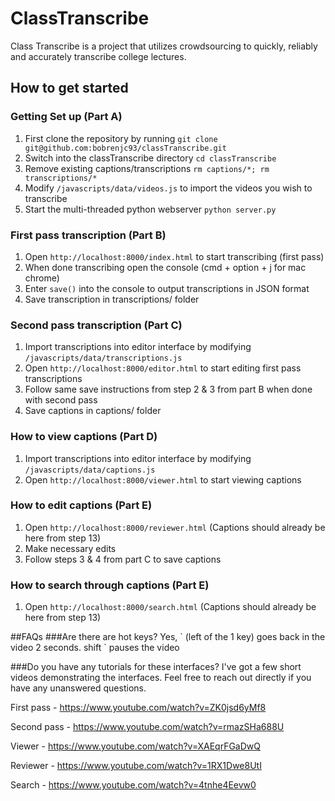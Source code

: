 # ClassTranscribe
Class Transcribe is a project that utilizes crowdsourcing to quickly, reliably and accurately transcribe college lectures.

## How to get started

### Getting Set up (Part A)
1. First clone the repository by running `git clone git@github.com:bobrenjc93/classTranscribe.git`
2. Switch into the classTranscribe directory `cd classTranscribe`
3. Remove existing captions/transcriptions `rm captions/*; rm transcriptions/*`
4. Modify `/javascripts/data/videos.js` to import the videos you wish to transcribe
5. Start the multi-threaded python webserver `python server.py`

### First pass transcription (Part B)
1. Open `http://localhost:8000/index.html` to start transcribing (first pass)
2. When done transcribing open the console (cmd + option + j for mac chrome)
3. Enter `save()` into the console to output transcriptions in JSON format
4. Save transcription in transcriptions/ folder

### Second pass transcription (Part C)
1. Import transcriptions into editor interface by modifying `/javascripts/data/transcriptions.js`
2. Open `http://localhost:8000/editor.html` to start editing first pass transcriptions
3. Follow same save instructions from step 2 & 3 from part B when done with second pass
4. Save captions in captions/ folder

### How to view captions (Part D)
1. Import transcriptions into editor interface by modifying `/javascripts/data/captions.js`
2. Open `http://localhost:8000/viewer.html` to start viewing captions

### How to edit captions (Part E)
1. Open `http://localhost:8000/reviewer.html` (Captions should already be here from step 13)
2. Make necessary edits
3. Follow steps 3 & 4 from part C to save captions

### How to search through captions (Part E)
1. Open `http://localhost:8000/search.html` (Captions should already be here from step 13)

##FAQs
###Are there are hot keys?
Yes, \` (left of the 1 key) goes back in the video 2 seconds. shift \` pauses the video

###Do you have any tutorials for these interfaces?
I've got a few short videos demonstrating the interfaces. Feel free to reach out directly if you have any unanswered questions.

First pass - https://www.youtube.com/watch?v=ZK0jsd6yMf8

Second pass - https://www.youtube.com/watch?v=rmazSHa688U

Viewer - https://www.youtube.com/watch?v=XAEqrFGaDwQ

Reviewer - https://www.youtube.com/watch?v=1RX1Dwe8UtI

Search - https://www.youtube.com/watch?v=4tnhe4Eevw0
